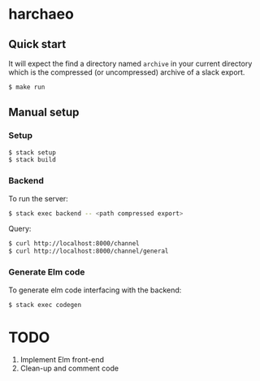 # harchaeo

## Quick start

It will expect the find a directory named `archive` in your current directory
which is the compressed (or uncompressed) archive of a slack export.
```sh
$ make run
```


## Manual setup
### Setup

```sh
$ stack setup
$ stack build
```

### Backend

To run the server:
```sh
$ stack exec backend -- <path compressed export>
```

Query:
```sh
$ curl http://localhost:8000/channel
$ curl http://localhost:8000/channel/general
```

### Generate Elm code

To generate elm code interfacing with the backend:
```sh
$ stack exec codegen
```

# TODO

1. Implement Elm front-end
2. Clean-up and comment code
